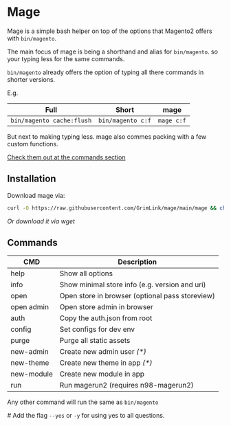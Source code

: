 # Mage

Mage is a simple bash helper
on top of the options that Magento2 offers with `bin/magento`.

The main focus of mage is being a shorthand and alias for `bin/magento`.
so your typing less for the same commands.

`bin/magento` already offers the option of typing all there commands
in shorter versions.

E.g.

| Full                      | Short             | mage       |
| ------------------------- | ----------------- | ---------- |
| `bin/magento cache:flush` | `bin/magento c:f` | `mage c:f` |

But next to making typing less.
mage also commes packing with a few custom functions.

[Check them out at the commands section](#commands)

## Installation

Download mage via:

```bash
curl -O https://raw.githubusercontent.com/GrimLink/mage/main/mage && chmod +x mage
```

_Or download it via wget_

## Commands

| CMD        | Description                                     |
| ---------- | ----------------------------------------------- |
| help       | Show all options                                |
| info       | Show minimal store info (e.g. version and uri)  |
| open       | Open store in browser (optional pass storeview) |
| open admin | Open store admin in browser                     |
| auth       | Copy the auth.json from root                    |
| config     | Set configs for dev env                         |
| purge      | Purge all static assets                         |
| new-admin  | Create new admin user _(*)_                     |
| new-theme  | Create new theme in app _(*)_                   |
| new-module | Create new module in app                        |
| run        | Run magerun2 (requires n98-magerun2)            |

Any other command will run the same as `bin/magento`

_#_ Add the flag `--yes` or `-y` for using yes to all questions.
